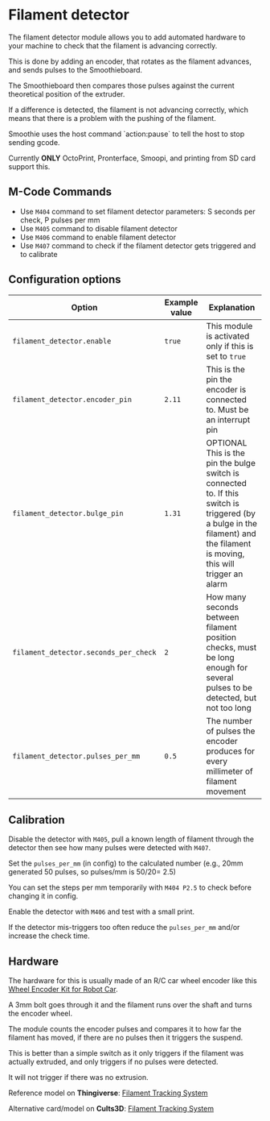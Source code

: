 
# Filament detector

The filament detector module allows you to add automated hardware to your machine to check that the filament is advancing correctly.

This is done by adding an encoder, that rotates as the filament advances, and sends pulses to the Smoothieboard.

The Smoothieboard then compares those pulses against the current theoretical position of the extruder.

If a difference is detected, the filament is not advancing correctly, which means that there is a problem with the pushing of the filament.

<sl-alert variant="neutral" open>
  <sl-icon slot="icon" name="info-circle"></sl-icon>
  Smoothie uses the host command `action:pause` to tell the host to stop sending gcode.

  Currently **ONLY** OctoPrint, Pronterface, Smoopi, and printing from SD card support this.
</sl-alert>

## M-Code Commands

- Use `M404` command to set filament detector parameters: S seconds per check, P pulses per mm
- Use `M405` command to disable filament detector
- Use `M406` command to enable filament detector
- Use `M407` command to check if the filament detector gets triggered and to calibrate

## Configuration options

| Option | Example value | Explanation |
| ------ | ------------- | ----------- |
| `filament_detector.enable` | `true` | This module is activated only if this is set to `true` |
| `filament_detector.encoder_pin` | `2.11` | This is the pin the encoder is connected to. Must be an interrupt pin |
| `filament_detector.bulge_pin` | `1.31` | OPTIONAL This is the pin the bulge switch is connected to. If this switch is triggered (by a bulge in the filament) and the filament is moving, this will trigger an alarm |
| `filament_detector.seconds_per_check` | `2` | How many seconds between filament position checks, must be long enough for several pulses to be detected, but not too long |
| `filament_detector.pulses_per_mm` | `0.5` | The number of pulses the encoder produces for every millimeter of filament movement |

## Calibration

Disable the detector with `M405`, pull a known length of filament through the detector then see how many pulses were detected with `M407`.

Set the `pulses_per_mm` (in config) to the calculated number (e.g., 20mm generated 50 pulses, so pulses/mm is 50/20= 2.5)

You can set the steps per mm temporarily with `M404 P2.5` to check before changing it in config.

Enable the detector with `M406` and test with a small print.

If the detector mis-triggers too often reduce the `pulses_per_mm` and/or increase the check time.

## Hardware

The hardware for this is usually made of an R/C car wheel encoder like this [Wheel Encoder Kit for Robot Car](https://www.amazon.com/Wheel-Encoder-Kit-Robot-Car/dp/B00NPWGEIM).

A 3mm bolt goes through it and the filament runs over the shaft and turns the encoder wheel.

The module counts the encoder pulses and compares it to how far the filament has moved, if there are no pulses then it triggers the suspend.

This is better than a simple switch as it only triggers if the filament was actually extruded, and only triggers if no pulses were detected.

It will not trigger if there was no extrusion.

Reference model on **Thingiverse**: [Filament Tracking System](https://www.thingiverse.com/thing:2515750)

Alternative card/model on **Cults3D**: [Filament Tracking System](https://cults3d.com/en/tool/filament-tracking-system)
